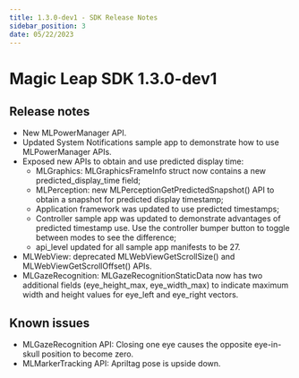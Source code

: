 ```yaml
---
title: 1.3.0-dev1 - SDK Release Notes
sidebar_position: 3
date: 05/22/2023
---
```


# Magic Leap SDK 1.3.0-dev1

## Release notes

- New MLPowerManager API.
- Updated System Notifications sample app to demonstrate how to use MLPowerManager APIs.
- Exposed new APIs to obtain and use predicted display time:
  - MLGraphics: MLGraphicsFrameInfo struct now contains a new predicted_display_time field;
  - MLPerception: new MLPerceptionGetPredictedSnapshot() API to obtain a snapshot for predicted display timestamp;
  - Application framework was updated to use predicted timestamps;
  - Controller sample app was updated to demonstrate advantages of predicted timestamp use. Use the controller bumper button to toggle between modes to see the difference;
  - api_level updated for all sample app manifests to be 27.
- MLWebView: deprecated MLWebViewGetScrollSize() and MLWebViewGetScrollOffset() APIs.
- MLGazeRecognition: MLGazeRecognitionStaticData now has two additional fields (eye_height_max, eye_width_max) to indicate maximum width and height values for eye_left and eye_right vectors.

## Known issues

- MLGazeRecognition API: Closing one eye causes the opposite eye-in-skull position to become zero.
- MLMarkerTracking API: Apriltag pose is upside down.